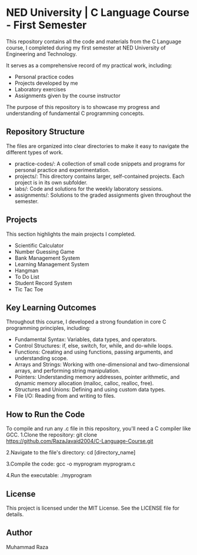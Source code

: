 # NED University | C Language Course - First Semester
This repository contains all the code and materials from the C Language course,
I completed during my first semester at NED University of Engineering and Technology.

It serves as a comprehensive record of my practical work, including:
- Personal practice codes
- Projects developed by me
- Laboratory exercises
- Assignments given by the course instructor

The purpose of this repository is to showcase my progress and understanding of fundamental C programming concepts.

## Repository Structure
The files are organized into clear directories to make it easy to navigate the different types of work.
- practice-codes/: A collection of small code snippets and programs for personal practice and experimentation.
- projects/: This directory contains larger, self-contained projects. Each project is in its own subfolder.
- labs/: Code and solutions for the weekly laboratory sessions.
- assignments/: Solutions to the graded assignments given throughout the semester.

## Projects
This section highlights the main projects I completed.
- Scientific Calculator
- Number Guessing Game
- Bank Management System
- Learning Management System
- Hangman
- To Do List
- Student Record System
- Tic Tac Toe

## Key Learning Outcomes
Throughout this course, I developed a strong foundation in core C programming principles, including:
- Fundamental Syntax: Variables, data types, and operators.
- Control Structures: if, else, switch, for, while, and do-while loops.
- Functions: Creating and using functions, passing arguments, and understanding scope.
- Arrays and Strings: Working with one-dimensional and two-dimensional arrays, and performing string manipulation.
- Pointers: Understanding memory addresses, pointer arithmetic, and dynamic memory allocation (malloc, calloc, realloc, free).
- Structures and Unions: Defining and using custom data types.
- File I/O: Reading from and writing to files.

## How to Run the Code
To compile and run any .c file in this repository, you'll need a C compiler like GCC.
1.Clone the repository:
git clone https://github.com/RazaJavaid2004/C-Language-Course.git

2.Navigate to the file's directory:
cd [directory_name]

3.Compile the code:
gcc -o myprogram myprogram.c

4.Run the executable:
./myprogram

## License
This project is licensed under the MIT License. See the LICENSE file for details.

## Author
Muhammad Raza
